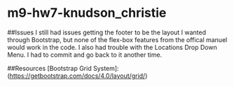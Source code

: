 # m9-hw7-knudson_christie

##Issues
I still had issues getting the footer to be the layout I wanted through Bootstrap, but none of the flex-box features from the offical manuel would work in the code.
I also had trouble with the Locations Drop Down Menu. I had to commit and go back to it another time.

##Resources
[Bootstrap Grid System]: (https://getbootstrap.com/docs/4.0/layout/grid/)
